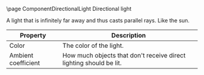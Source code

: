 \page ComponentDirectionalLight Directional light

A light that is infinitely far away and thus casts parallel rays. Like the sun.

| Property | Description |
|----------|-------------|
| Color | The color of the light. |
| Ambient coefficient | How much objects that don't receive direct lighting should be lit. |
